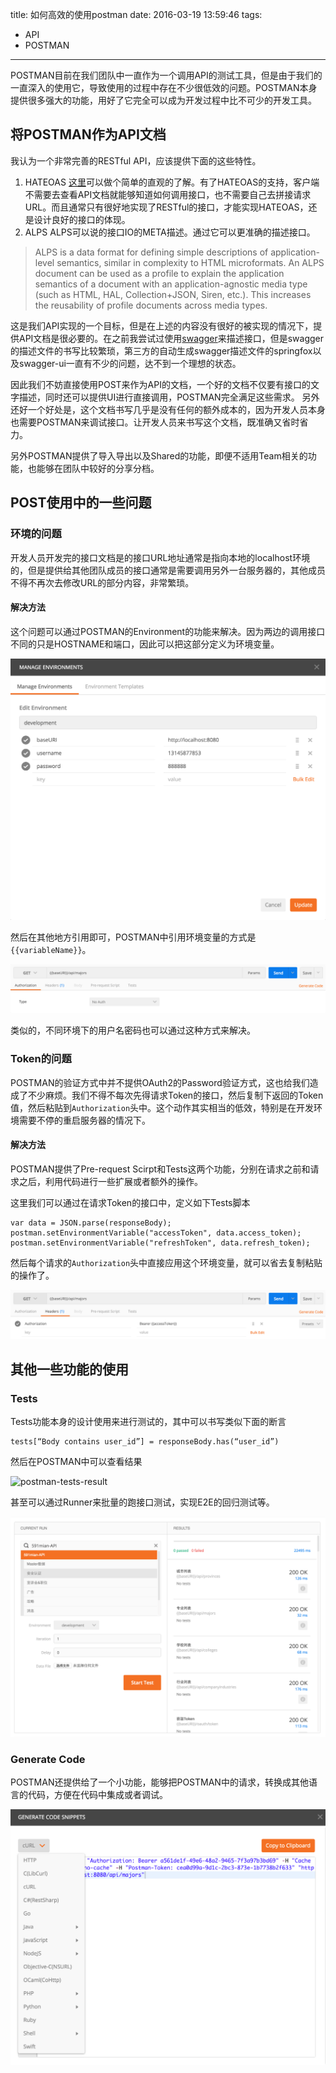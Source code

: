 title: 如何高效的使用postman
date: 2016-03-19 13:59:46
tags:
- API
- POSTMAN
---

POSTMAN目前在我们团队中一直作为一个调用API的测试工具，但是由于我们的一直深入的使用它，导致使用的过程中存在不少很低效的问题。POSTMAN本身提供很多强大的功能，用好了它完全可以成为开发过程中比不可少的开发工具。

<!-- more -->

## 将POSTMAN作为API文档

我认为一个非常完善的RESTful API，应该提供下面的这些特性。

1. HATEOAS [这里](https://spring.io/understanding/HATEOAS)可以做个简单的直观的了解。有了HATEOAS的支持，客户端不需要去查看API文档就能够知道如何调用接口，也不需要自己去拼接请求URL。而且通常只有很好地实现了RESTful的接口，才能实现HATEOAS，还是设计良好的接口的体现。
2. ALPS ALPS可以说的接口IO的META描述。通过它可以更准确的描述接口。
  > ALPS is a data format for defining simple descriptions of application-level semantics, similar in complexity to HTML microformats. An ALPS document can be used as a profile to explain the application semantics of a document with an application-agnostic media type (such as HTML, HAL, Collection+JSON, Siren, etc.). This increases the reusability of profile documents across media types.

这是我们API实现的一个目标，但是在上述的内容没有很好的被实现的情况下，提供API文档是很必要的。在之前我尝试过使用[swagger](http://swagger.io/)来描述接口，但是swagger的描述文件的书写比较繁琐，第三方的自动生成swagger描述文件的springfox以及swagger-ui一直有不少的问题，达不到一个理想的状态。

因此我们不妨直接使用POST来作为API的文档，一个好的文档不仅要有接口的文字描述，同时还可以提供UI进行直接调用，POSTMAN完全满足这些需求。 另外还好一个好处是，这个文档书写几乎是没有任何的额外成本的，因为开发人员本身也需要POSTMAN来调试接口。让开发人员来书写这个文档，既准确又省时省力。

另外POSTMAN提供了导入导出以及Shared的功能，即便不适用Team相关的功能，也能够在团队中较好的分享分档。

## POST使用中的一些问题

### 环境的问题

开发人员开发完的接口文档是的接口URL地址通常是指向本地的localhost环境的，但是提供给其他团队成员的接口通常是需要调用另外一台服务器的，其他成员不得不再次去修改URL的部分内容，非常繁琐。

#### 解决方法

这个问题可以通过POSTMAN的Environment的功能来解决。因为两边的调用接口不同的只是HOSTNAME和端口，因此可以把这部分定义为环境变量。


![postman-environment-define](/img/postman-environment-define.png)

然后在其他地方引用即可，POSTMAN中引用环境变量的方式是`{{variableName}}`。

![postman-environment-usage](/img/postman-environment-usage.png)


类似的，不同环境下的用户名密码也可以通过这种方式来解决。

### Token的问题

POSTMAN的验证方式中并不提供OAuth2的Password验证方式，这也给我们造成了不少麻烦。我们不得不每次先得请求Token的接口，然后复制下返回的Token值，然后粘贴到`Authorization`头中。这个动作其实相当的低效，特别是在开发环境需要不停的重启服务器的情况下。

#### 解决方法

POSTMAN提供了Pre-request Scirpt和Tests这两个功能，分别在请求之前和请求之后，利用代码进行一些扩展或者额外的操作。

这里我们可以通过在请求Token的接口中，定义如下Tests脚本

```
var data = JSON.parse(responseBody);
postman.setEnvironmentVariable("accessToken", data.access_token);
postman.setEnvironmentVariable("refreshToken", data.refresh_token);
```

然后每个请求的`Authorization`头中直接应用这个环境变量，就可以省去复制粘贴的操作了。

![authorization-token](/img/authorization-token.png)

## 其他一些功能的使用

### Tests

Tests功能本身的设计使用来进行测试的，其中可以书写类似下面的断言

```
tests[“Body contains user_id”] = responseBody.has(“user_id”) 
```

然后在POSTMAN中可以查看结果

![postman-tests-result](https://www.getpostman.com/img/v1/docs/source/cr-6.png)

甚至可以通过Runner来批量的跑接口测试，实现E2E的回归测试等。

![postman-runner](/img/postman-runner.png)

### Generate Code

POSTMAN还提供给了一个小功能，能够把POSTMAN中的请求，转换成其他语言的代码，方便在代码中集成或者调试。

![post-man-generate-code](/img/post-man-generate-code.png)


